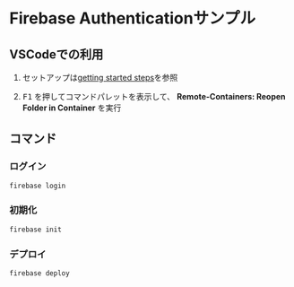 # Firebase Authenticationサンプル

## VSCodeでの利用

1. セットアップは[getting started steps](https://aka.ms/vscode-remote/containers/getting-started)を参照

1. <kbd>F1</kbd> を押してコマンドパレットを表示して、 **Remote-Containers: Reopen Folder in Container** を実行

## コマンド

### ログイン

```bash
firebase login
```

### 初期化

```bash
firebase init
```

### デプロイ

```bash
firebase deploy
```